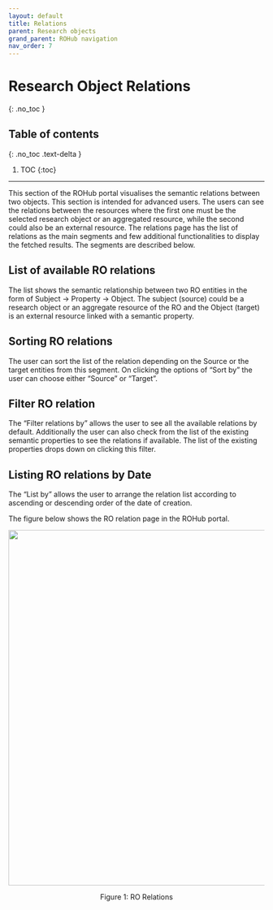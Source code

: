 ```yaml
---
layout: default
title: Relations
parent: Research objects
grand_parent: ROHub navigation
nav_order: 7
---
```


# Research Object Relations
{: .no_toc }
## Table of contents
{: .no_toc .text-delta }

1. TOC
{:toc}

---

This section of the ROHub portal visualises the semantic relations between two objects. This section is intended for advanced users. The users can see the relations between the resources where the first one must be the selected research object or an aggregated resource, while the second could also be an external resource. The relations page has the list of relations as the main segments and few additional functionalities to display the fetched results. The segments are described below.

## List of available RO relations
The list shows the semantic relationship between two RO entities in the form of Subject → Property → Object. The subject (source) could be a research object or an aggregate resource of the RO and the Object (target) is an external resource linked with a semantic property.

## Sorting RO relations
The user can sort the list of the relation depending on the Source or the target entities from this segment. On clicking the options of “Sort by” the user can choose either “Source” or “Target”.

## Filter RO relation
The “Filter relations by” allows the user to see all the available relations by default. Additionally the user can also check from the list of the existing semantic properties to see the relations if available. The list of the existing properties drops down on clicking this filter.

## Listing RO relations by Date
The “List by” allows the user to arrange the relation list according to ascending or descending order of the date of creation.

The figure below shows the RO relation page  in the ROHub portal.



<p align="center"> <img src="https://box.psnc.pl/f/4478dca558/?raw=1" width="700"> </p>
<div align="center"> Figure 1: RO Relations </div>

